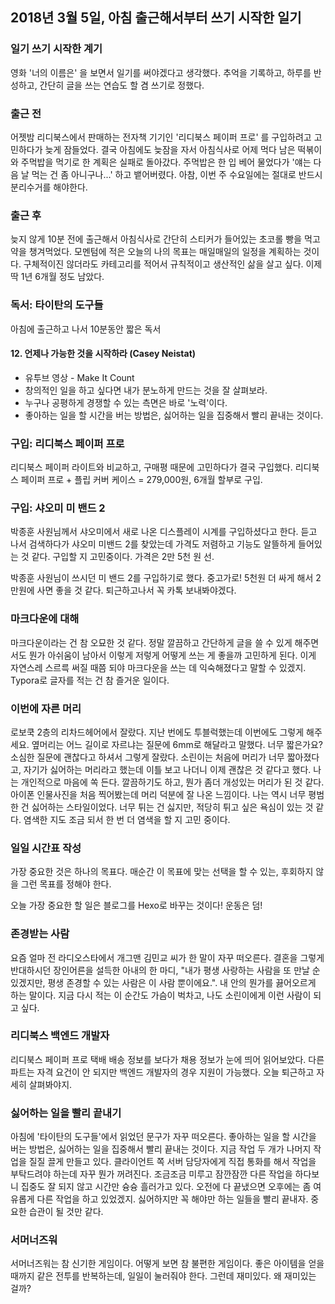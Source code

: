 ## 2018년 3월 5일, 아침 출근해서부터 쓰기 시작한 일기

### 일기 쓰기 시작한 계기

영화 '너의 이름은' 을 보면서 일기를 써야겠다고 생각했다. 추억을 기록하고, 하루를 반성하고, 간단히 글을 쓰는 연습도 할 겸 쓰기로 정했다.

### 출근 전

어젯밤 리디북스에서 판매하는 전자책 기기인 '리디북스 페이퍼 프로' 를 구입하려고 고민하다가 늦게 잠들었다. 결국 아침에도 늦잠을 자서 아침식사로 어제 먹다 남은 떡볶이와 주먹밥을 먹기로 한 계획은 실패로 돌아갔다. 주먹밥은 한 입 베어 물었다가 '얘는 다음 날 먹는 건 좀 아니구나...' 하고 뱉어버렸다. 아참, 이번 주 수요일에는 절대로 반드시 분리수거를 해야한다.

### 출근 후

늦지 않게 10분 전에 출근해서 아침식사로 간단히 스티커가 들어있는 초코롤 빵을 먹고 약을 챙겨먹었다. 모멘텀에 적은 오늘의 나의 목표는 매일매일의 일정을 계획하는 것이다. 구체적이진 않더라도 카테고리를 적어서 규칙적이고 생산적인 삶을 살고 싶다. 이제 딱 1년 6개월 정도 남았다.

### 독서: 타이탄의 도구들

아침에 출근하고 나서 10분동안 짧은 독서

#### 12. 언제나 가능한 것을 시작하라 (Casey Neistat)

- 유투브 영상 - Make It Count
- 창의적인 일을 하고 싶다면 내가 분노하게 만드는 것을 잘 살펴보라.
- 누구나 공평하게 경쟁할 수 있는 측면은 바로 '노력'이다.
- 좋아하는 일을 할 시간을 버는 방법은, 싫어하는 일을 집중해서 빨리 끝내는 것이다.

### 구입: 리디북스 페이퍼 프로

리디북스 페이퍼 라이트와 비교하고, 구매평 때문에 고민하다가 결국 구입했다. 리디북스 페이퍼 프로 + 플립 커버 케이스 = 279,000원, 6개월 할부로 구입.

### 구입: 샤오미 미 밴드 2

박종훈 사원님께서 샤오미에서 새로 나온 디스플레이 시계를 구입하셨다고 한다. 듣고 나서 검색하다가 샤오미 미밴드 2를 찾았는데 가격도 저렴하고 기능도 알뜰하게 들어있는 것 같다. 구입할 지 고민중이다. 가격은 2만 5천 원 선.

박종훈 사원님이 쓰시던 미 밴드 2를 구입하기로 했다. 중고가로! 5천원 더 싸게 해서 2만원에 사면 좋을 것 같다. 퇴근하고나서 꼭 카톡 보내봐야겠다.

### 마크다운에 대해

마크다운이라는 건 참 오묘한 것 같다. 정말 깔끔하고 간단하게 글을 쓸 수 있게 해주면서도 뭔가 아쉬움이 남아서 이렇게 저렇게 어떻게 쓰는 게 좋을까 고민하게 된다. 이게 자연스레 스르륵 써질 때쯤 되야 마크다운을 쓰는 데 익숙해졌다고 말할 수 있겠지. Typora로 글자를 적는 건 참 즐거운 일이다.

### 이번에 자른 머리

로보쿡 2층의 리차드헤어에서 잘랐다. 지난 번에도 투블럭했는데 이번에도 그렇게 해주세요. 옆머리는 어느 길이로 자르냐는 질문에 6mm로 해달라고 말했다. 너무 짧은가요? 소심한 질문에 괜찮다고 하셔서 그렇게 잘랐다. 소린이는 처음에 머리가 너무 짧아졌다고, 자기가 싫어하는 머리라고 했는데 이틀 보고 나더니 이제 괜찮은 것 같다고 했다. 나는 개인적으로 마음에 쏙 든다. 깔끔하기도 하고, 뭔가 좀더 개성있는 머리가 된 것 같다. 아이폰 인물사진을 처음 찍어봤는데 머리 덕분에 잘 나온 느낌이다. 나는 역시 너무 평범한 건 싫어하는 스타일이었다. 너무 튀는 건 싫지만, 적당히 튀고 싶은 욕심이 있는 것 같다. 염색한 지도 조금 되서 한 번 더 염색을 할 지 고민 중이다.

### 일일 시간표 작성

가장 중요한 것은 하나의 목표다. 매순간 이 목표에 맞는 선택을 할 수 있는, 후회하지 않을 그런 목표를 정해야 한다.

오늘 가장 중요한 할 일은 블로그를 Hexo로 바꾸는 것이다! 운동은 덤!

### 존경받는 사람

요즘 얼마 전 라디오스타에서 개그맨 김민교 씨가 한 말이 자꾸 떠오른다. 결혼을 그렇게 반대하시던 장인어른을 설득한 아내의 한 마디, "내가 평생 사랑하는 사람을 또 만날 순 있겠지만, 평생 존경할 수 있는 사람은 이 사람 뿐이에요.". 내 안의 뭔가를 끓어오르게 하는 말이다. 지금 다시 적는 이 순간도 가슴이 벅차고, 나도 소린이에게 이런 사람이 되고 싶다.

### 리디북스 백엔드 개발자

리디북스 페이퍼 프로 택배 배송 정보를 보다가 채용 정보가 눈에 띄어 읽어보았다. 다른 파트는 자격 요건이 안 되지만 백엔드 개발자의 경우 지원이 가능했다. 오늘 퇴근하고 자세히 살펴봐야지.

### 싫어하는 일을 빨리 끝내기

아침에 '타이탄의 도구들'에서 읽었던 문구가 자꾸 떠오른다. 좋아하는 일을 할 시간을 버는 방법은, 싫어하는 일을 집중해서 빨리 끝내는 것이다. 지금 작업 두 개가 나머지 작업을 질질 끌게 만들고 있다. 클라이언트 쪽 서버 담당자에게 직접 통화를 해서 작업을 부탁드려야 하는데 자꾸 뭔가 꺼려진다. 조금조금 미루고 잠깐잠깐 다른 작업을 하다보니 집중도 잘 되지 않고 시간만 슝슝 흘러가고 있다. 오전에 다 끝냈으면 오후에는 좀 여유롭게 다른 작업을 하고 있었겠지. 싫어하지만 꼭 해야만 하는 일들을 빨리 끝내자. 중요한 습관이 될 것만 같다.

### 서머너즈워

서머너즈워는 참 신기한 게임이다. 어떻게 보면 참 불편한 게임이다. 좋은 아이템을 얻을 때까지 같은 전투를 반복하는데, 일일이 눌러줘야 한다. 그런데 재미있다. 왜 재미있는 걸까?